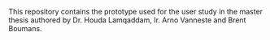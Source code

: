 This repository contains the prototype used for the user study in the master thesis authored by Dr. Houda Lamqaddam, Ir. Arno Vanneste and Brent Boumans.
